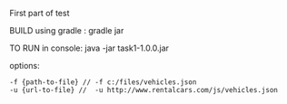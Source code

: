 First part of test

BUILD 
using gradle : gradle jar

TO RUN
in console: java -jar task1-1.0.0.jar

  options:
  
    -f {path-to-file} // -f c:/files/vehicles.json
    -u {url-to-file} //  -u http://www.rentalcars.com/js/vehicles.json
